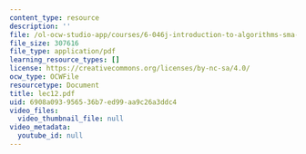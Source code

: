```yaml
---
content_type: resource
description: ''
file: /ol-ocw-studio-app/courses/6-046j-introduction-to-algorithms-sma-5503-fall-2005/6908a093956536b7ed99aa9c26a3ddc4_lec12.pdf
file_size: 307616
file_type: application/pdf
learning_resource_types: []
license: https://creativecommons.org/licenses/by-nc-sa/4.0/
ocw_type: OCWFile
resourcetype: Document
title: lec12.pdf
uid: 6908a093-9565-36b7-ed99-aa9c26a3ddc4
video_files:
  video_thumbnail_file: null
video_metadata:
  youtube_id: null
---
```

